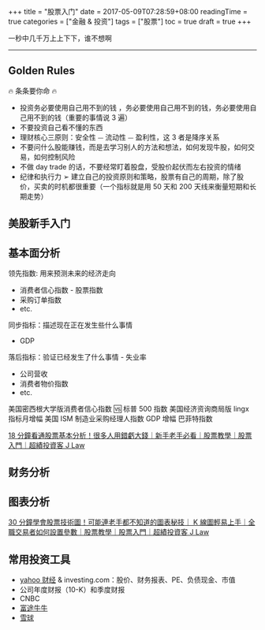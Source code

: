 +++
title = "股票入门"
date = 2017-05-09T07:28:59+08:00
readingTime = true
categories = ["金融 & 投资"]
tags = ["股票"]
toc = true
draft = true
+++

一秒中几千万上上下下，谁不想啊

<!--more-->

---

## Golden Rules

🔥 条条要你命 🔥

-   投资务必要使用自己用不到的钱 ，务必要使用自己用不到的钱，务必要使用自己用不到的钱（重要的事情说 3 遍）
-   不要投资自己看不懂的东西
-   理财核心三原则：安全性 ⏤ 流动性 ⏤ 盈利性，这 3 者是降序关系
-   不要问什么股能赚钱，而是去学习别人的方法和想法，如何发现牛股，如何交易，如何控制风险
-   不做 day trade 的话，不要经常盯着股盘，受股价起伏而左右投资的情绪
-   纪律和执行力 ➢ 建立自己的投资原则和策略，股票有自己的周期，除了股价，买卖的时机都很重要（一个指标就是用 50 天和 200 天线来衡量短期和长期走势）

## 美股新手入门

## 基本面分析

领先指数: 用来预测未来的经济走向

-   消费者信心指数 - 股票指数
-   采购订单指数
-   etc.

同步指标：描述现在正在发生些什么事情

-   GDP

落后指标：验证已经发生了什么事情 - 失业率

-   公司营收
-   消费者物价指数
-   etc.

美国密西根大学版消费者信心指数 🆚 标普 500 指数
美国经济资询商局版 lingx 指标月增幅
美国 ISM 制造业采购经理人指数
GDP 增幅
巴菲特指数

[18 分鐘看通股票基本分析！很多人用錯虧大錢｜新手老手必看｜股票教學｜股票入門｜超績投資客 J Law](https://www.youtube.com/watch?v=efYTowQA414)

## 财务分析

## 图表分析

[30 分鐘學會股票技術圖！可能連老手都不知道的圖表秘技｜ K 線圖輕易上手｜全職交易者如何設置參數｜股票教學｜股票入門｜超績投資客 J Law](https://www.youtube.com/watch?v=EtGMlNU21Wc)

## 常用投资工具

-   [yahoo 财经](https://hk.finance.yahoo.com/) & investing.com：股价、财务报表、PE、负债现金、市值
-   公司年度财报（10-K）和季度财报
-   CNBC
-   [富途牛牛](https://www.futunn.com/?lang=zh-CN)
-   [雪球](https://xueqiu.com/)
